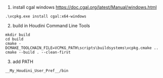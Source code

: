 1. install cgal windows
https://doc.cgal.org/latest/Manual/windows.html
```
.\vcpkg.exe install cgal:x64-windows
```
  
2. build
in Houdini Command Line Tools
```
mkdir build
cd build
cmake -DCMAKE_TOOLCHAIN_FILE=VCPKG_PATH\scripts\buildsystems\vcpkg.cmake ..
cmake --build . --clean-first
```

3. add PATH

```
__My_Houdini_User_Pref__/bin
```